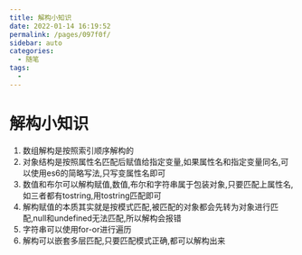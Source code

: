 ```yaml
---
title: 解构小知识
date: 2022-01-14 16:19:52
permalink: /pages/097f0f/
sidebar: auto
categories: 
  - 随笔
tags: 
  - 
---
```


# 解构小知识
1. 数组解构是按照索引顺序解构的
2. 对象结构是按照属性名匹配后赋值给指定变量,如果属性名和指定变量同名,可以使用es6的简略写法,只写变属性名即可
3. 数值和布尔可以解构赋值,数值,布尔和字符串属于包装对象,只要匹配上属性名,如三者都有tostring,用tostring匹配即可
4. 解构赋值的本质其实就是按模式匹配,被匹配的对象都会先转为对象进行匹配,null和undefined无法匹配,所以解构会报错
5. 字符串可以使用for-or进行遍历
6. 解构可以嵌套多层匹配,只要匹配模式正确,都可以解构出来
